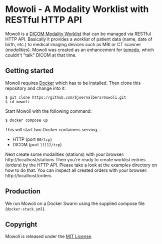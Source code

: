 # Mowoli - A Modality Worklist with RESTful HTTP API

Mowoli is a
[DICOM Modality Worklist](https://en.wikipedia.org/wiki/DICOM#Modality_worklist)
that can be managed via RESTful HTTP API.
Basically it provides a *worklist* of patient data (name, date of birth, etc.)
to medical imaging devices such as MRI or CT scanner (*modalities*).
Mowoli was created as an enhancement for [tomedo](https://tomedo.de),
which couldn't "talk" DICOM at that time.

## Getting started

Mowoli requires [Docker](https://www.docker.com) which has to be installed.
Then clone this repository and change into it:

```console
$ git clone https://github.com/bjoernalbers/mowoli.git
$ cd mowoli
```

Start Mowoli with the following command:

```console
$ docker compose up
```

This will start two Docker containers serving...

- HTTP (port `80/tcp`)
- DICOM (port `11112/tcp`)

Next create some modalities (stations) with your browser:
http://localhost/stations
Then you're ready to create worklist entries (orders) by the HTTP API.
Please take a look at the examples directory on how to do that.
You can inspect all created orders with your browser:
http://localhost/orders

## Production

We run Mowoli on a Docker Swarm using the supplied compose file
(`docker-stack.yml`).

## Copyright

Mowoli is released under the
[MIT License](https://github.com/bjoernalbers/mowoli/blob/master/LICENSE.txt).
